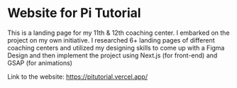 # Website for Pi Tutorial

This is a landing page for my 11th & 12th coaching center.
I embarked on the project on my own initiative.
I researched 6+ landing pages of different coaching centers and utilized my designing skills to come up with a Figma Design and then implement the project using Next.js (for front-end) and GSAP (for animations)

Link to the website: https://pitutorial.vercel.app/
